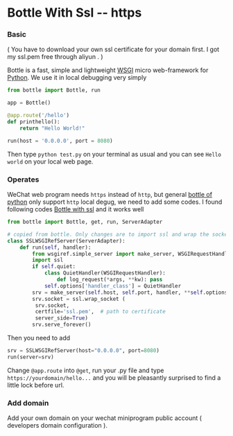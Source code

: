 # Bottle With Ssl -- https

### Basic

( You have to download your own ssl certificate for your domain first. I got my ssl.pem free through aliyun . )

Bottle is a fast, simple and lightweight [WSGI](http://www.wsgi.org/) micro web-framework for [Python](http://python.org/). We use it in local debugging very simply

```python
from bottle import Bottle, run

app = Bottle()

@app.route('/hello')
def printhello():
    return "Hello World!"

run(host = '0.0.0.0', port = 8080)
```

Then type `python test.py` on your terminal as usual and you can see `Hello world` on your local web page.

### Operates

WeChat web program needs `https` instead of  `http`, but general [bottle of python](http://bottlepy.org/docs/dev/) only support `http` local degug, we need to add some codes. I found following codes [Bottle with ssl](www.socouldanyone.com/2014/01/bottle-with-ssl.html) and it works well

```python
from bottle import Bottle, get, run, ServerAdapter

# copied from bottle. Only changes are to import ssl and wrap the socket
class SSLWSGIRefServer(ServerAdapter):
    def run(self, handler):
        from wsgiref.simple_server import make_server, WSGIRequestHandler
        import ssl
        if self.quiet:
            class QuietHandler(WSGIRequestHandler):
                def log_request(*args, **kw): pass
            self.options['handler_class'] = QuietHandler
        srv = make_server(self.host, self.port, handler, **self.options)
        srv.socket = ssl.wrap_socket (
         srv.socket,
         certfile='ssl.pem',  # path to certificate
         server_side=True)
        srv.serve_forever()

```

Then you need to add 

```python
srv = SSLWSGIRefServer(host="0.0.0.0", port=8080)
run(server=srv)
```
Change `@app.route` into `@get`, run your .py file and type `https://yourdomain/hello...` and you will be pleasantly surprised to find a little lock before url.

### Add domain

Add your own domain on your wechat miniprogram public account ( developers domain configuration ).
